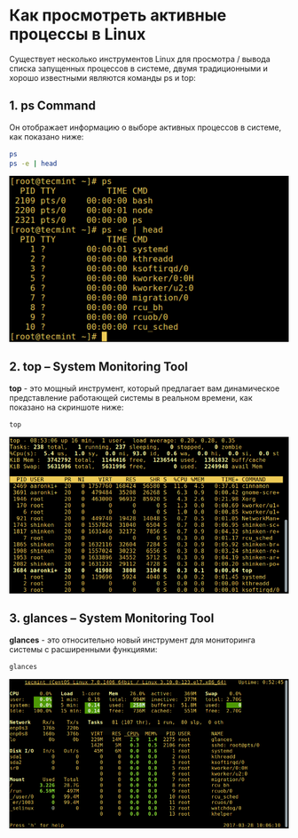 # Как просмотреть активные процессы в Linux

Существует несколько инструментов Linux для просмотра / вывода списка запущенных процессов в системе, двумя традиционными и хорошо известными являются команды ps и top:

## 1. ps Command
Он отображает информацию о выборе активных процессов в системе, как показано ниже:

```bash
ps 
ps -e | head 
```

![](/images/ps-command.png)

## 2. top – System Monitoring Tool

**top** - это мощный инструмент, который предлагает вам динамическое представление работающей системы в реальном времени, как показано на скриншоте ниже:

```bash
top
```

![](/images/top-command.png)

## 3. glances – System Monitoring Tool

**glances** - это относительно новый инструмент для мониторинга системы с расширенными функциями:

```bash
glances
```

![](/images/glances.png)